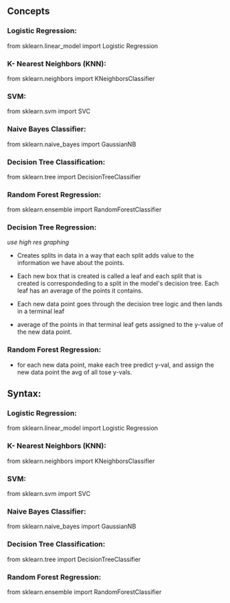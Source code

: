 ## Concepts

### Logistic Regression:

  from sklearn.linear_model import Logistic Regression
  
### K- Nearest Neighbors (KNN):

  from sklearn.neighbors import KNeighborsClassifier

### SVM:

  from sklearn.svm import SVC

### Naive Bayes Classifier:

  from sklearn.naive_bayes import GaussianNB

### Decision Tree Classification:

  from sklearn.tree import DecisionTreeClassifier

### Random Forest Regression:

  from sklearn.ensemble import RandomForestClassifier  

### Decision Tree Regression:

  *use high res graphing*

  - Creates splits in data in a way that each split adds value to the information we have about the points. 
  
  - Each new box that is created is called a leaf and each split that is created is correspondeding to a split in the model's decision tree. Each leaf has an average of the points it contains. 
  
  - Each new data point goes through the decision tree logic and then lands in a terminal leaf
  
  - average of the points in that terminal leaf gets assigned to the y-value of the new data point.

### Random Forest Regression:
  
  - for each new data point, make each tree predict y-val, and assign the new data point the avg of all tose y-vals.

## Syntax:

### Logistic Regression:

  from sklearn.linear_model import Logistic Regression
  
### K- Nearest Neighbors (KNN):

  from sklearn.neighbors import KNeighborsClassifier

### SVM:

  from sklearn.svm import SVC

### Naive Bayes Classifier:

  from sklearn.naive_bayes import GaussianNB

### Decision Tree Classification:

  from sklearn.tree import DecisionTreeClassifier

### Random Forest Regression:

  from sklearn.ensemble import RandomForestClassifier  
